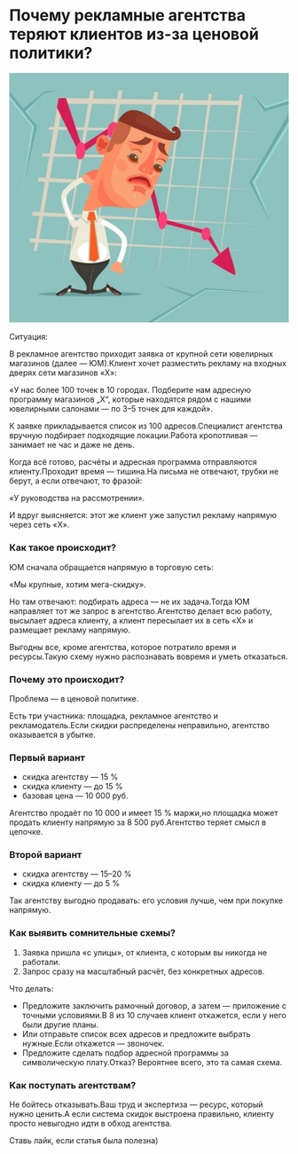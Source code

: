 # Почему рекламные агентства теряют клиентов из-за ценовой политики?

![Почему рекламные агентства теряют клиентов из-за ценовой политики?](images/image_1.jpg)

Ситуация:

В рекламное агентство приходит заявка от крупной сети ювелирных магазинов (далее — ЮМ).Клиент хочет разместить рекламу на входных дверях сети магазинов «Х»:

«У нас более 100 точек в 10 городах. Подберите нам адресную программу магазинов „Х“, которые находятся рядом с нашими ювелирными салонами — по 3–5 точек для каждой».

К заявке прикладывается список из 100 адресов.Специалист агентства вручную подбирает подходящие локации.Работа кропотливая — занимает не час и даже не день.

Когда всё готово, расчёты и адресная программа отправляются клиенту.Проходит время — тишина.На письма не отвечают, трубки не берут, а если отвечают, то фразой:

«У руководства на рассмотрении».

И вдруг выясняется: этот же клиент уже запустил рекламу напрямую через сеть «Х».

### Как такое происходит?

ЮМ сначала обращается напрямую в торговую сеть:

«Мы крупные, хотим мега-скидку».

Но там отвечают: подбирать адреса — не их задача.Тогда ЮМ направляет тот же запрос в агентство.Агентство делает всю работу, высылает адреса клиенту, а клиент пересылает их в сеть «Х» и размещает рекламу напрямую.

Выгодны все, кроме агентства, которое потратило время и ресурсы.Такую схему нужно распознавать вовремя и уметь отказаться.

### Почему это происходит?

Проблема — в ценовой политике.

Есть три участника: площадка, рекламное агентство и рекламодатель.Если скидки распределены неправильно, агентство оказывается в убытке.

### Первый вариант

  * скидка агентству — 15 %
  * скидка клиенту — до 15 %
  * базовая цена — 10 000 руб.

Агентство продаёт по 10 000 и имеет 15 % маржи,но площадка может продать клиенту напрямую за 8 500 руб.Агентство теряет смысл в цепочке.

### Второй вариант

  * скидка агентству — 15–20 %
  * скидка клиенту — до 5 %

Так агентству выгодно продавать: его условия лучше, чем при покупке напрямую.

### Как выявить сомнительные схемы?

  1. Заявка пришла «с улицы», от клиента, с которым вы никогда не работали.
  2. Запрос сразу на масштабный расчёт, без конкретных адресов.

Что делать:

  * Предложите заключить рамочный договор, а затем — приложение с точными условиями.В 8 из 10 случаев клиент откажется, если у него были другие планы.
  * Или отправьте список всех адресов и предложите выбрать нужные.Если откажется — звоночек.
  * Предложите сделать подбор адресной программы за символическую плату.Отказ? Вероятнее всего, это та самая схема.

### Как поступать агентствам?

Не бойтесь отказывать.Ваш труд и экспертиза — ресурс, который нужно ценить.А если система скидок выстроена правильно, клиенту просто невыгодно идти в обход агентства.

Ставь лайк, если статья была полезна)